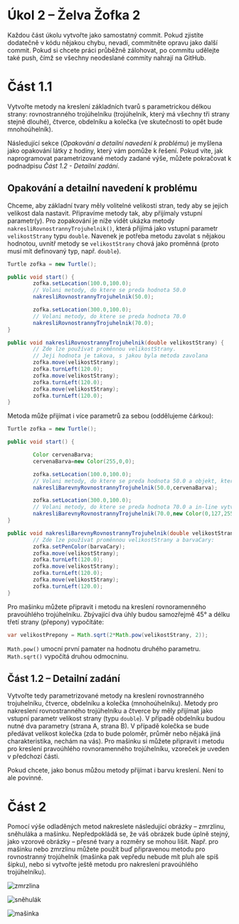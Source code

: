 # Úkol 2 – Želva Žofka 2

Každou část úkolu vytvořte jako samostatný commit. Pokud zjistíte dodatečně v kódu nějakou chybu, nevadí, commitněte
opravu jako další commit. Pokud si chcete práci průběžně zálohovat, po commitu udělejte také push, čímž se všechny
neodeslané commity nahrají na GitHub.

# Část 1.1

Vytvořte metody na kreslení základních tvarů s parametrickou délkou strany: rovnostranného trojúhelníku (trojúhelník,
který má všechny tři strany stejně dlouhé), čtverce, obdelníku a kolečka (ve skutečnosti to opět bude mnohoúhelník).

Následující sekce (*Opakování a detailní navedení k problému*) je myšlena jako opakování látky z hodiny, který vám
pomůže k řešení. Pokud víte, jak naprogramovat parametrizované metody zadané výše, můžete pokračovat k podnadpisu
*Část 1.2 - Detailní zadání*.

## Opakování a detailní navedení k problému

Chceme, aby základní tvary měly volitelné velikosti stran, tedy aby se jejich velikost dala nastavit. Připravíme metody
tak, aby přijímaly vstupní parametr(y). Pro zopakování je níže vidět ukázka metody `nakresliRovnostrannyTrojuhelnik()`,
která přijímá jako vstupní parametr `velikostStrany` typu `double`. Navenek je potřeba metodu zavolat s nějakou
hodnotou, uvnitř metody se `velikostStrany` chová jako proměnná (proto musí mít definovaný typ, např. `double`).

```java
Turtle zofka = new Turtle();

public void start() {
        zofka.setLocation(100.0,100.0);
        // Volani metody, do ktere se preda hodnota 50.0
        nakresliRovnostrannyTrojuhelnik(50.0);

        zofka.setLocation(300.0,100.0);
        // Volani metody, do ktere se preda hodnota 70.0
        nakresliRovnostrannyTrojuhelnik(70.0);
}

public void nakresliRovnostrannyTrojuhelnik(double velikostStrany) {
        // Zde lze používat proměnnou velikostStrany.
        // Jeji hodnota je takova, s jakou byla metoda zavolana
        zofka.move(velikostStrany);
        zofka.turnLeft(120.0);
        zofka.move(velikostStrany);
        zofka.turnLeft(120.0);
        zofka.move(velikostStrany);
        zofka.turnLeft(120.0);
}
```

Metoda může přijímat i více parametrů za sebou (oddělujeme čárkou):

```java
Turtle zofka = new Turtle();

public void start() {

        Color cervenaBarva;
        cervenaBarva=new Color(255,0,0);

        zofka.setLocation(100.0,100.0);
        // Volani metody, do ktere se preda hodnota 50.0 a objekt, ktery je v promenne cervenaBarva
        nakresliBarevnyRovnostrannyTrojuhelnik(50.0,cervenaBarva);

        zofka.setLocation(300.0,100.0);
        // Volani metody, do ktere se preda hodnota 70.0 a in-line vytvoreny objekt barvy
        nakresliBarevnyRovnostrannyTrojuhelnik(70.0,new Color(0,127,255));
}

public void nakresliBarevnyRovnostrannyTrojuhelnik(double velikostStrany,Color barvaCary) {
        // Zde lze používat proměnnou velikostStrany a barvaCary:
        zofka.setPenColor(barvaCary);
        zofka.move(velikostStrany);
        zofka.turnLeft(120.0);
        zofka.move(velikostStrany);
        zofka.turnLeft(120.0);
        zofka.move(velikostStrany);
        zofka.turnLeft(120.0);
}
```

Pro mašinku můžete připravit i metodu na kreslení rovnoramenného pravoúhlého trojúhelníku. Zbývající dva úhly budou samozřejmě 45°
a délku třetí strany (přepony) vypočítáte:

```java
var velikostPrepony = Math.sqrt(2*Math.pow(velikostStrany, 2));
```

`Math.pow()` umocní první pamater na hodnotu druhého parametru. `Math.sqrt()` vypočítá druhou odmocninu.


## Část 1.2 – Detailní zadání

Vytvořte tedy parametrizované metody na kreslení rovnostranného trojuhelníku, čtverce, obdelníku a kolečka (mnohoúhelníku). Metody pro
nakreslení rovnostranného trojúhelníku a čtverce by měly přijímat jako vstupní parametr velikost strany (typu `double`).
V případě obdelníku budou nutné dva parametry (strana A, strana B). V případě kolečka se bude předávat velikost
kolečka (zda to bude poloměr, průměr nebo nějaká jiná charakteristika, nechám na vás). Pro mašinku si můžete připravit i metodu
pro kreslení pravoúhlého rovnoramenného trojúhelníku, vzoreček je uveden v předchozí části.

Pokud chcete, jako bonus můžou metody přijímat i barvu kreslení. Není to ale povinné.

# Část 2

Pomocí výše odladěných metod nakreslete následující obrázky – zmrzlinu, sněhuláka a mašinku.
Nepředpokládá se, že váš obrázek bude úplně stejný, jako vzorové obrázky – přesné tvary a rozměry se mohou lišit.
Např. pro mašinku nebo zmrzlinu můžete použít buď připravenou metodu pro rovnostranný trojúhelník (mašinka pak vepředu nebude mít pluh ale spíš šipku), nebo si vytvořte ještě metodu pro nakreslení pravoúhlého trojúhelníku).

![zmrzlina](/obrazky/ukol03-zmrzlina.svg)

![sněhulák](/obrazky/ukol03-snehulak.svg)

![mašinka](/obrazky/ukol03-lokomotiva.svg)




